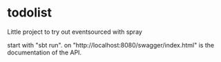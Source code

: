 todolist
========

Little project to try out eventsourced with spray

start with "sbt run".
on "http://localhost:8080/swagger/index.html" is the documentation of the API.